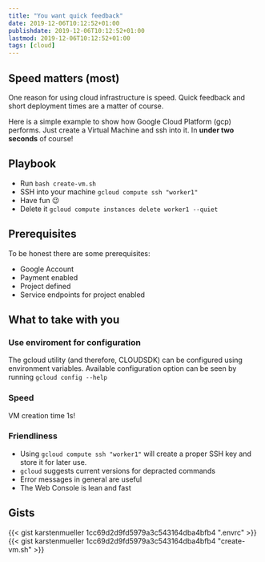```yaml
---
title: "You want quick feedback"
date: 2019-12-06T10:12:52+01:00
publishdate: 2019-12-06T10:12:52+01:00
lastmod: 2019-12-06T10:12:52+01:00
tags: [cloud]
---
```


## Speed matters (most)

One reason for using cloud infrastructure is speed. Quick feedback and short deployment times are a matter of course.

Here is a simple example to show how Google Cloud Platform (gcp) performs. Just create a Virtual Machine and ssh into it. In **under two seconds** of course!

## Playbook

- Run `bash create-vm.sh`
- SSH into your machine `gcloud compute ssh "worker1"`
- Have fun :wink:
- Delete it `gcloud compute instances delete worker1 --quiet`

## Prerequisites

To be honest there are some prerequisites:

- Google Account
- Payment enabled
- Project defined
- Service endpoints for project enabled

## What to take with you

### Use enviroment for configuration

The gcloud utility (and therefore, CLOUDSDK) can be configured using environment variables. Available configuration option can be seen by running `gcloud config --help`

### Speed

VM creation time 1s!

### Friendliness

- Using `gcloud compute ssh "worker1"` will create a proper SSH key and store it for later use.
- `gcloud` suggests current versions for depracted commands
- Error messages in general are useful
- The Web Console is lean and fast

## Gists

{{< gist karstenmueller 1cc69d2d9fd5979a3c543164dba4bfb4 ".envrc" >}}
{{< gist karstenmueller 1cc69d2d9fd5979a3c543164dba4bfb4 "create-vm.sh" >}}
